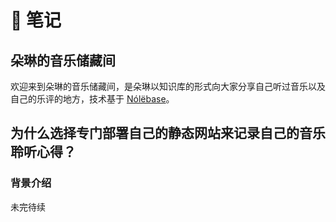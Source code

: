 # 📒 笔记

## 朵琳的音乐储藏间

欢迎来到朵琳的音乐储藏间，是朵琳以知识库的形式向大家分享自己听过音乐以及自己的乐评的地方，技术基于 [Nólëbase](https://nolebase.ayaka.io)。

## 为什么选择专门部署自己的静态网站来记录自己的音乐聆听心得？


### 背景介绍

未完待续

